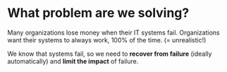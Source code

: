# What problem are we solving?

Many organizations lose money when their IT systems fail. Organizations want their systems to always work, 100% of the time. (= unrealistic!)

We know that systems fail, so we need to **recover from failure** (ideally automatically) and **limit the impact** of failure.
